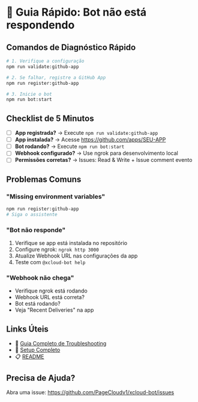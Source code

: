 # 🚨 Guia Rápido: Bot não está respondendo

## Comandos de Diagnóstico Rápido

```bash
# 1. Verifique a configuração
npm run validate:github-app

# 2. Se falhar, registre a GitHub App
npm run register:github-app

# 3. Inicie o bot
npm run bot:start
```

## Checklist de 5 Minutos

- [ ] **App registrada?** → Execute `npm run validate:github-app`
- [ ] **App instalada?** → Acesse https://github.com/apps/SEU-APP
- [ ] **Bot rodando?** → Execute `npm run bot:start`
- [ ] **Webhook configurado?** → Use ngrok para desenvolvimento local
- [ ] **Permissões corretas?** → Issues: Read & Write + Issue comment evento

## Problemas Comuns

### "Missing environment variables"
```bash
npm run register:github-app
# Siga o assistente
```

### "Bot não responde"
1. Verifique se app está instalada no repositório
2. Configure ngrok: `ngrok http 3000`
3. Atualize Webhook URL nas configurações da app
4. Teste com `@xcloud-bot help`

### "Webhook não chega"
- Verifique ngrok está rodando
- Webhook URL está correta?
- Bot está rodando?
- Veja "Recent Deliveries" na app

## Links Úteis

- 📖 [Guia Completo de Troubleshooting](./BOT_NOT_RESPONDING.md)
- 🚀 [Setup Completo](./GITHUB_APP_SETUP.md)
- 📋 [README](./README.md)

## Precisa de Ajuda?

Abra uma issue: https://github.com/PageCloudv1/xcloud-bot/issues
